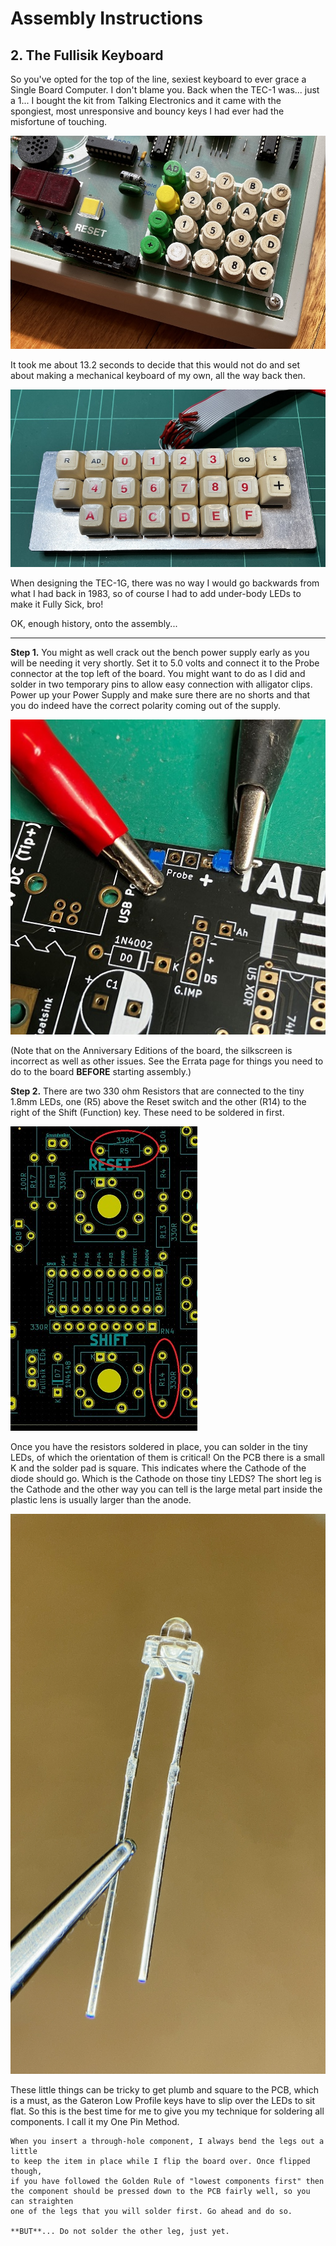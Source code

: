 # Assembly Instructions

## 2. The Fullisik Keyboard
So you've opted for the top of the line, sexiest keyboard to ever grace a Single Board Computer. I don't blame you. 
Back when the TEC-1 was... just a 1... I bought the kit from Talking Electronics and it came with the spongiest, most
unresponsive and bouncy keys I had ever had the misfortune of touching.

![Original TEC-1 Keyboard](./pictures/TEC-1_Original.jpg)

It took me about 13.2 seconds to decide that this would not do and set about making a mechanical keyboard of my own, all the way back then.

![TEC-1 Mechanical Keys](./pictures/TEC-1_Mechanical_Hex.jpg)

When designing the TEC-1G, there was no way I would go backwards from what I had back in 1983, so of course I had to add under-body LEDs to make it Fully Sick, bro!

OK, enough history, onto the assembly...

---

**Step 1.**  You might as well crack out the bench power supply early as you will be needing it very shortly.
Set it to 5.0 volts and connect it to the Probe connector at the top left of the board. You might want to do as I did
and solder in two temporary pins to allow easy connection with alligator clips. Power up your Power Supply and make sure
there are no shorts and that you do indeed have the correct polarity coming out of the supply.

![Silkscreen Error](./pictures/Probe_Silkscreen.jpg)

(Note that on the Anniversary Editions of the board, the silkscreen is incorrect as well as other issues.
See the Errata page for things you need to do to the board **BEFORE** starting assembly.)

**Step 2.** There are two 330 ohm Resistors that are connected to the tiny 1.8mm LEDs, one (R5) above the Reset switch
and the other (R14) to the right of the Shift (Function) key.  These need to be soldered in first.

![330ohm Rersistors](./pictures/Fullisik_resistors.jpg)

Once you have the resistors soldered in place, you can solder in the tiny LEDs, of which the orientation of them is critical!
On the PCB there is a small K and the solder pad is square. This indicates where the Cathode of the diode should go.
Which is the Cathode on those tiny LEDS? The short leg is the Cathode and the other way you can tell is
the large metal part inside the plastic lens is usually larger than the anode.

![1.8mm LEDs](./pictures/LED_1-8mm.jpg)

These little things can be tricky to get plumb and square to the PCB, which is a must, as the Gateron Low Profile
keys have to slip over the LEDs to sit flat. So this is the best time for me to give you my technique for
soldering all components. I call it my One Pin Method.

```
When you insert a through-hole component, I always bend the legs out a little
to keep the item in place while I flip the board over. Once flipped though,
if you have followed the Golden Rule of "lowest components first" then
the component should be pressed down to the PCB fairly well, so you can straighten
one of the legs that you will solder first. Go ahead and do so.

**BUT**... Do not solder the other leg, just yet.
```
